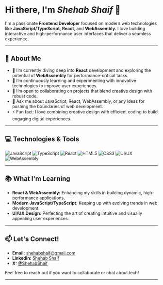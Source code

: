 # Hi there, I'm *Shehab Shaif* 👋

I'm a passionate **Frontend Developer** focused on modern web technologies like **JavaScript/TypeScript**, **React**, and **WebAssembly**. I love building interactive and high-performance user interfaces that deliver a seamless experience.

---

## 🚀 About Me

- 🔭 I’m currently diving deep into **React** development and exploring the potential of **WebAssembly** for performance-critical tasks.
- 🌱 I’m continuously learning and experimenting with innovative technologies to improve user experiences.
- 👯 I’m open to collaborating on projects that blend creative design with robust code.
- 💬 Ask me about JavaScript, React, WebAssembly, or any ideas for pushing the boundaries of web development.
- ⚡ Fun fact: I love combining creative design with efficient coding to build engaging digital experiences.

---

## 💻 Technologies & Tools

![JavaScript](https://img.shields.io/badge/-JavaScript-F7DF1E?style=flat&logo=javascript)
![TypeScript](https://img.shields.io/badge/-TypeScript-007ACC?style=flat&logo=typescript)
![React](https://img.shields.io/badge/-React-61DAFB?style=flat&logo=react)
![HTML5](https://img.shields.io/badge/-HTML5-E34F26?style=flat&logo=html5)
![CSS3](https://img.shields.io/badge/-CSS3-1572B6?style=flat&logo=css3)
![UI/UX](https://img.shields.io/badge/-UI%2FUX-FF69B4?style=flat)
![WebAssembly](https://img.shields.io/badge/-WebAssembly-000000?style=flat&logo=webassembly)

---

## 📚 What I'm Learning

- **React & WebAssembly:** Enhancing my skills in building dynamic, high-performance applications.
- **Modern JavaScript/TypeScript:** Keeping up with evolving trends in web development.
- **UI/UX Design:** Perfecting the art of creating intuitive and visually appealing user experiences.

---

## 📫 Let's Connect!

- **Email:** [shehabshaif@gmail.com](mailto:shehabshaif@gmail.com)
- **LinkedIn:** [Shehab Shaif](www.linkedin.com/in/shehabshaif)
- **X:** [@ShehabShaif](https://x.com/ShehabShaif)

Feel free to reach out if you want to collaborate or chat about tech!

---
<!---
ShehabShaef/ShehabShaef is a ✨ special ✨ repository because its `README.md` (this file) appears on your GitHub profile.
You can click the Preview link to take a look at your changes.
--->
